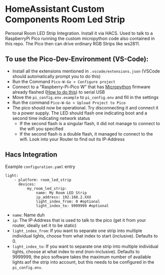 # HomeAssistant Custom Components Room Led Strip

Personal Room LED Strip Integration. Install it via HACS.
Used to talk to a RaspberryPi Pico running the custom micropython code also contained in this repo.
The Pico then can drive ordinary RGB Strips like ws2811.

## To use the Pico-Dev-Environment (VS-Code):

-   Install all the extensions mentioned in `.vscode/extensions.json` (VSCode should automatically prompt you to do this)
-   Run the Command `Pico-W-Go > Configure project`
-   Connect to a "Raspberry-Pi-Pico W" that has [Micropython](https://micropython.org/) firmware already flashed ([How to do this](https://www.raspberrypi.com/documentation/microcontrollers/micropython.html#drag-and-drop-micropython)) to serial USB
-   Move the `pi_config.env.example` to `pi_config.env` and fill in the settings
-   Run the command `Pico-W-Go > Upload Project to Pico`
-   The pico should now be operational. Try disconnecting it and connect it to a power supply. The LED should flash one indicating boot and a second time indicating network status
    -   If the second flash is a singular flash, it did not manage to connect to the wifi you specified
    -   If the second flash is a double flash, it managed to connect to the wifi. Look into your Router to find out its IP-Address

## Hacs Integration

Example `configuration.yaml` entry

```
light:
    - platform: room_led_strip
      devices:
          my_room_led_strip:
              name: My Room LED Strip
              ip_address: 192.168.2.XXX
              light_index_from: 0 #optional
              light_index_to: 9999999 #optional
```

-   `name`: Name duh
-   `ip`: The IP-Address that is used to talk to the pico (get it from your router, ideally set it to be static)
-   `light_index_from`: If you want to separate one strip into multiple individual lights, choose from what index to start (inclusive). Defaults to 0.
-   `light_index_to`: If you want to separate one strip into multiple individual lights, choose at what index to end (non-inclusive). Defaults to 9999999, the pico software takes the maximum number of available lights aof the strip into account, but this needs to be configured in the `pi_config.env`.
